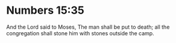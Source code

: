 # Numbers 15:35

And the Lord said to Moses, The man shall be put to death; all the congregation shall stone him with stones outside the camp.
